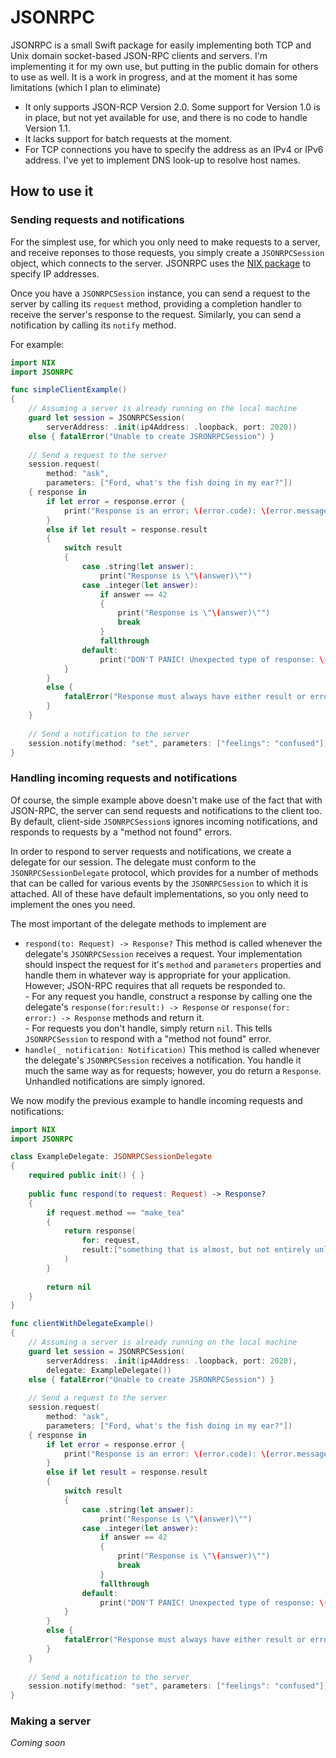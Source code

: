 # JSONRPC

JSONRPC is a small Swift package for easily implementing both TCP and Unix domain socket-based JSON-RPC clients and servers.  I'm implementing it for my own use, but putting in the public domain for others to use as well.  It is a work in progress, and at the moment it has some limitations (which I plan to eliminate)

- It only supports JSON-RCP Version 2.0.  Some support for Version 1.0 is in place, but not yet available for use, and there is no code to handle Version 1.1.
- It lacks support for batch requests at the moment.
- For TCP connections you have to specify the address as an IPv4 or IPv6 address.  I've yet to implement DNS look-up to resolve host names.

## How to use it

### Sending requests and notifications

For the simplest use, for which you only need to make requests to a server, and receive reponses to those requests, you simply create a `JSONRPCSession` object, which connects to the server. JSONRPC uses the [NIX package](https://github.com/chipjarred/NIX) to specify IP addresses.

Once you have a `JSONRPCSession` instance, you can send a request to the server by calling its `request` method, providing a completion handler to receive the server's response to the request.   Similarly, you can send a notification by calling its `notify` method.

For example:

```swift
import NIX
import JSONRPC

func simpleClientExample()
{
    // Assuming a server is already running on the local machine
    guard let session = JSONRPCSession(
        serverAddress: .init(ip4Address: .loopback, port: 2020))
    else { fatalError("Unable to create JSRONRPCSession") }
    
    // Send a request to the server
    session.request(
        method: "ask",
        parameters: ["Ford, what's the fish doing in my ear?"])
    { response in
        if let error = response.error {
            print("Response is an error: \(error.code): \(error.message)")
        }
        else if let result = response.result
        {
            switch result
            {
                case .string(let answer):
                    print("Response is \"\(answer)\"")
                case .integer(let answer):
                    if answer == 42
                    {
                        print("Response is \"\(answer)\"")
                        break
                    }
                    fallthrough
                default:
                    print("DON'T PANIC! Unexpected type of response: \(result)")
            }
        }
        else {
            fatalError("Response must always have either result or error")
        }
    }
    
    // Send a notification to the server
    session.notify(method: "set", parameters: ["feelings": "confused"])
}
```

### Handling incoming requests and notifications

Of course, the simple example above doesn't make use of the fact that with JSON-RPC, the server can send requests and notifications to the client too.  By default, client-side `JSONRPCSession`s ignores incoming notifications, and responds to requests by a "method not found" errors.

In order to respond to server requests and notifications, we create a delegate for our session.  The delegate must conform to the `JSONRPCSessionDelegate` protocol, which provides for a number of methods that can be called for various events by the `JSONRPCSession` to which it is attached.  All of these have default implementations, so you only need to implement the ones you need.

The most important of  the delegate methods to implement are
- `respond(to: Request) -> Response?`
    This method is called whenever the delegate's `JSONRPCSession` receives a request.  Your implementation should inspect the request for it's `method` and `parameters` properties and handle them in whatever way is appropriate for your application.  However; JSON-RPC requires that all requets be responded to.  
        - For any request you  handle, construct a response by calling one the delegate's `response(for:result:) -> Response` or `response(for: error:) -> Response` methods and return it.   
        - For requests you don't handle, simply return `nil`.  This tells `JSONRPCSession`  to respond with a "method not found" error. 
- `handle(_ notification: Notification)`
    This method is called whenever the delegate's `JSONRPCSession` receives a notification.  You handle it much the same way as for requests; however, you do return a `Response`.  Unhandled notifications are simply ignored.

We now modify the previous example to handle incoming requests and notifications:

```swift
import NIX
import JSONRPC

class ExampleDelegate: JSONRPCSessionDelegate
{
    required public init() { }
    
    public func respond(to request: Request) -> Response?
    {
        if request.method == "make_tea"
        {
            return response(
                for: request,
                result:["something that is almost, but not entirely unlike tea"]
            )
        }
        
        return nil
    }
}

func clientWithDelegateExample()
{
    // Assuming a server is already running on the local machine
    guard let session = JSONRPCSession(
        serverAddress: .init(ip4Address: .loopback, port: 2020),
        delegate: ExampleDelegate())
    else { fatalError("Unable to create JSRONRPCSession") }
    
    // Send a request to the server
    session.request(
        method: "ask",
        parameters: ["Ford, what's the fish doing in my ear?"])
    { response in
        if let error = response.error {
            print("Response is an error: \(error.code): \(error.message)")
        }
        else if let result = response.result
        {
            switch result
            {
                case .string(let answer):
                    print("Response is \"\(answer)\"")
                case .integer(let answer):
                    if answer == 42
                    {
                        print("Response is \"\(answer)\"")
                        break
                    }
                    fallthrough
                default:
                    print("DON'T PANIC! Unexpected type of response: \(result)")
            }
        }
        else {
            fatalError("Response must always have either result or error")
        }
    }
    
    // Send a notification to the server
    session.notify(method: "set", parameters: ["feelings": "confused"])
}
```
### Making a server

*Coming soon*
